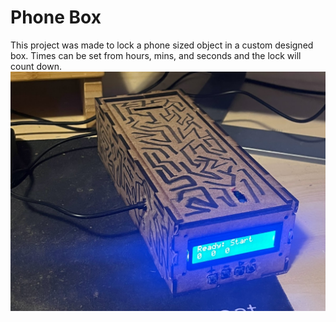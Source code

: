 # Phone Box
This project was made to lock a phone sized object in a custom designed box. Times can be set from hours, mins, and seconds and the lock will count down. 
![alt text](https://github.com/David-Feldt/Phone-Box/blob/main/CAD%20files/phone-box-img.jpg?raw=true)

